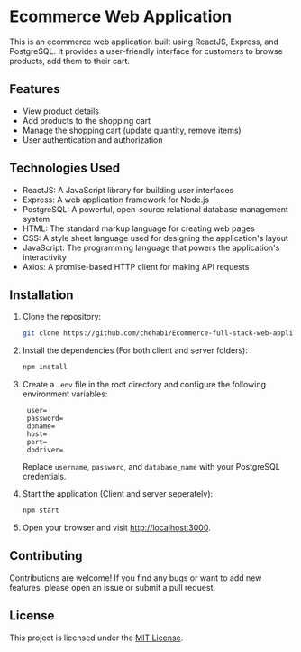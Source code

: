 # Ecommerce Web Application

This is an ecommerce web application built using ReactJS, Express, and PostgreSQL. It provides a user-friendly interface for customers to browse products, add them to their cart.

## Features

- View product details
- Add products to the shopping cart
- Manage the shopping cart (update quantity, remove items)
- User authentication and authorization

## Technologies Used

- ReactJS: A JavaScript library for building user interfaces
- Express: A web application framework for Node.js
- PostgreSQL: A powerful, open-source relational database management system
- HTML: The standard markup language for creating web pages
- CSS: A style sheet language used for designing the application's layout
- JavaScript: The programming language that powers the application's interactivity
- Axios: A promise-based HTTP client for making API requests

## Installation

1. Clone the repository:

   ```bash
   git clone https://github.com/chehab1/Ecommerce-full-stack-web-application.git
   ```

3. Install the dependencies (For both client and server folders):

   ```bash
   npm install
   ```

4. Create a `.env` file in the root directory and configure the following environment variables:

   ```plaintext
    user=
    password=
    dbname=
    host=
    port=
    dbdriver=
   ```

   Replace `username`, `password`, and `database_name` with your PostgreSQL credentials.

7. Start the application (Client and server seperately):

   ```bash
   npm start
   ```

8. Open your browser and visit [http://localhost:3000](http://localhost:3000).

## Contributing

Contributions are welcome! If you find any bugs or want to add new features, please open an issue or submit a pull request.

## License

This project is licensed under the [MIT License](LICENSE).
